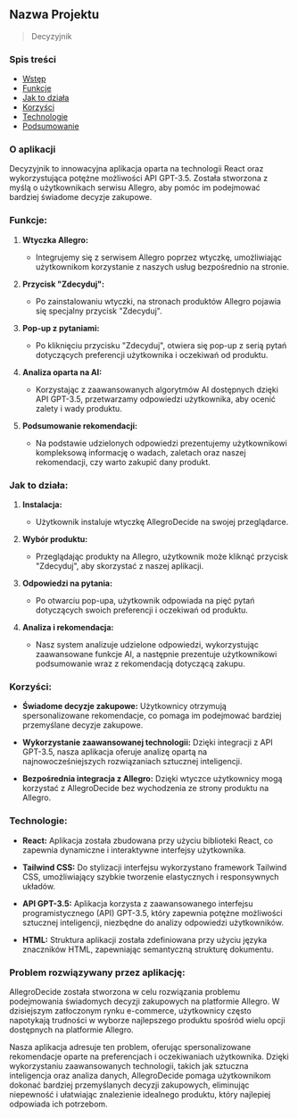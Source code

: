 ## Nazwa Projektu

> Decyzyjnik

### Spis treści
* [Wstęp](#O-aplikacji)
* [Funkcje](#Funkcje:)
* [Jak to działa](#Jak-to-działa:)
* [Korzyści](#Korzyści:)
* [Technologie](#Technologie:)
* [Podsumowanie](#Problem-rozwiązywany-przez-aplikację:)

### O aplikacji

Decyzyjnik to innowacyjna aplikacja oparta na technologii React oraz wykorzystująca potężne możliwości API GPT-3.5. Została stworzona z myślą o użytkownikach serwisu Allegro, aby pomóc im podejmować bardziej świadome decyzje zakupowe.

### Funkcje:

1. **Wtyczka Allegro:**
   - Integrujemy się z serwisem Allegro poprzez wtyczkę, umożliwiając użytkownikom korzystanie z naszych usług bezpośrednio na stronie.

2. **Przycisk "Zdecyduj":**
   - Po zainstalowaniu wtyczki, na stronach produktów Allegro pojawia się specjalny przycisk "Zdecyduj".

3. **Pop-up z pytaniami:**
   - Po kliknięciu przycisku "Zdecyduj", otwiera się pop-up z serią pytań dotyczących preferencji użytkownika i oczekiwań od produktu.

4. **Analiza oparta na AI:**
   - Korzystając z zaawansowanych algorytmów AI dostępnych dzięki API GPT-3.5, przetwarzamy odpowiedzi użytkownika, aby ocenić zalety i wady produktu.

5. **Podsumowanie rekomendacji:**
   - Na podstawie udzielonych odpowiedzi prezentujemy użytkownikowi kompleksową informację o wadach, zaletach oraz naszej rekomendacji, czy warto zakupić dany produkt.

### Jak to działa:

1. **Instalacja:**
   - Użytkownik instaluje wtyczkę AllegroDecide na swojej przeglądarce.

2. **Wybór produktu:**
   - Przeglądając produkty na Allegro, użytkownik może kliknąć przycisk "Zdecyduj", aby skorzystać z naszej aplikacji.

3. **Odpowiedzi na pytania:**
   - Po otwarciu pop-upa, użytkownik odpowiada na pięć pytań dotyczących swoich preferencji i oczekiwań od produktu.

4. **Analiza i rekomendacja:**
   - Nasz system analizuje udzielone odpowiedzi, wykorzystując zaawansowane funkcje AI, a następnie prezentuje użytkownikowi podsumowanie wraz z rekomendacją dotyczącą zakupu.

### Korzyści:

- **Świadome decyzje zakupowe:** Użytkownicy otrzymują spersonalizowane rekomendacje, co pomaga im podejmować bardziej przemyślane decyzje zakupowe.
  
- **Wykorzystanie zaawansowanej technologii:** Dzięki integracji z API GPT-3.5, nasza aplikacja oferuje analizę opartą na najnowocześniejszych rozwiązaniach sztucznej inteligencji.

- **Bezpośrednia integracja z Allegro:** Dzięki wtyczce użytkownicy mogą korzystać z AllegroDecide bez wychodzenia ze strony produktu na Allegro.
  
### Technologie:

- **React:** Aplikacja została zbudowana przy użyciu biblioteki React, co zapewnia dynamiczne i interaktywne interfejsy użytkownika.
  
- **Tailwind CSS:** Do stylizacji interfejsu wykorzystano framework Tailwind CSS, umożliwiający szybkie tworzenie elastycznych i responsywnych układów.
  
- **API GPT-3.5:** Aplikacja korzysta z zaawansowanego interfejsu programistycznego (API) GPT-3.5, który zapewnia potężne możliwości sztucznej inteligencji, niezbędne do analizy odpowiedzi użytkowników.
  
- **HTML:** Struktura aplikacji została zdefiniowana przy użyciu języka znaczników HTML, zapewniając semantyczną strukturę dokumentu.

### Problem rozwiązywany przez aplikację:

AllegroDecide została stworzona w celu rozwiązania problemu podejmowania świadomych decyzji zakupowych na platformie Allegro. W dzisiejszym zatłoczonym rynku e-commerce, użytkownicy często napotykają trudności w wyborze najlepszego produktu spośród wielu opcji dostępnych na platformie Allegro. 

Nasza aplikacja adresuje ten problem, oferując spersonalizowane rekomendacje oparte na preferencjach i oczekiwaniach użytkownika. Dzięki wykorzystaniu zaawansowanych technologii, takich jak sztuczna inteligencja oraz analiza danych, AllegroDecide pomaga użytkownikom dokonać bardziej przemyślanych decyzji zakupowych, eliminując niepewność i ułatwiając znalezienie idealnego produktu, który najlepiej odpowiada ich potrzebom.
